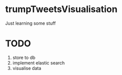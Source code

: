# trumpTweetsVisualisation
Just learning some stuff

# TODO
1. store to db 
2. implement elastic search
3. visualise data
